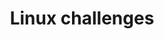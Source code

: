 ---
_db_id: 189
content_type: project
ready: true
submission_type: nosubmit
title: Linux challenges
---